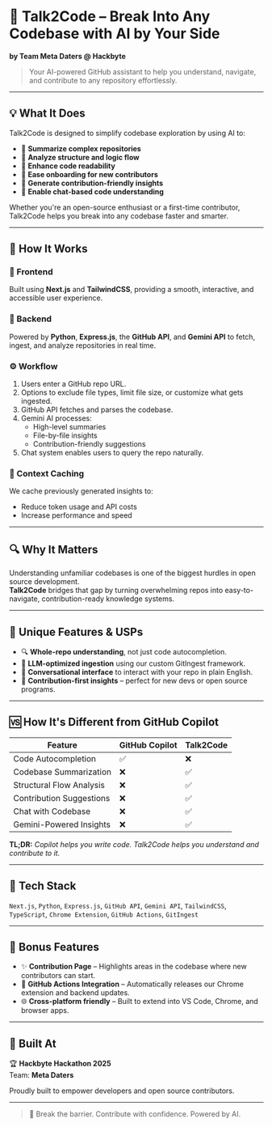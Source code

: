 # 🚀 Talk2Code – Break Into Any Codebase with AI by Your Side  
**by Team Meta Daters @ Hackbyte**

> Your AI-powered GitHub assistant to help you understand, navigate, and contribute to any repository effortlessly.

---

## 💡 What It Does

Talk2Code is designed to simplify codebase exploration by using AI to:

- 🧠 **Summarize complex repositories**
- 🧩 **Analyze structure and logic flow**
- 🧾 **Enhance code readability**
- 🚀 **Ease onboarding for new contributors**
- 🎯 **Generate contribution-friendly insights**
- 💬 **Enable chat-based code understanding**

Whether you're an open-source enthusiast or a first-time contributor, Talk2Code helps you break into any codebase faster and smarter.

---

## 🧠 How It Works

### 🔗 Frontend
Built using **Next.js** and **TailwindCSS**, providing a smooth, interactive, and accessible user experience.

### 🧠 Backend
Powered by **Python**, **Express.js**, the **GitHub API**, and **Gemini API** to fetch, ingest, and analyze repositories in real time.

### ⚙️ Workflow
1. Users enter a GitHub repo URL.
2. Options to exclude file types, limit file size, or customize what gets ingested.
3. GitHub API fetches and parses the codebase.
4. Gemini AI processes:
   - High-level summaries
   - File-by-file insights
   - Contribution-friendly suggestions
5. Chat system enables users to query the repo naturally.

### 🧠 Context Caching
We cache previously generated insights to:
- Reduce token usage and API costs
- Increase performance and speed

---

## 🔍 Why It Matters

Understanding unfamiliar codebases is one of the biggest hurdles in open source development.  
**Talk2Code** bridges that gap by turning overwhelming repos into easy-to-navigate, contribution-ready knowledge systems.

---

## 💎 Unique Features & USPs

- 🔍 **Whole-repo understanding**, not just code autocompletion.
- 🧠 **LLM-optimized ingestion** using our custom GitIngest framework.
- 💬 **Conversational interface** to interact with your repo in plain English.
- 🎯 **Contribution-first insights** – perfect for new devs or open source programs.

---

## 🆚 How It's Different from GitHub Copilot

| Feature | GitHub Copilot | Talk2Code |
|--------|----------------|-----------|
| Code Autocompletion | ✅ | ❌ |
| Codebase Summarization | ❌ | ✅ |
| Structural Flow Analysis | ❌ | ✅ |
| Contribution Suggestions | ❌ | ✅ |
| Chat with Codebase | ❌ | ✅ |
| Gemini-Powered Insights | ❌ | ✅ |

**TL;DR:** *Copilot helps you write code. Talk2Code helps you understand and contribute to it.*

---

## 🔧 Tech Stack

`Next.js`, `Python`, `Express.js`, `GitHub API`, `Gemini API`, `TailwindCSS`, `TypeScript`, `Chrome Extension`, `GitHub Actions`, `GitIngest`

---

## 🚀 Bonus Features

- ✨ **Contribution Page** – Highlights areas in the codebase where new contributors can start.
- 🔁 **GitHub Actions Integration** – Automatically releases our Chrome extension and backend updates.
- 🌐 **Cross-platform friendly** – Built to extend into VS Code, Chrome, and browser apps.

---

## 🙌 Built At

🏆 **Hackbyte Hackathon 2025**  
Team: **Meta Daters**

Proudly built to empower developers and open source contributors.

---

> 🎯 Break the barrier. Contribute with confidence. Powered by AI.
